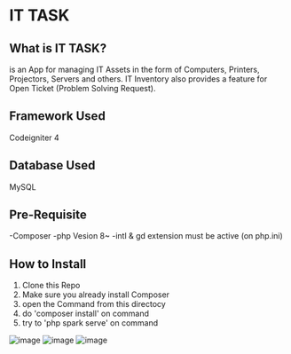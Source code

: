 # IT TASK 

## What is IT TASK?

is an App for managing IT Assets in the form of Computers, Printers, Projectors, Servers and others. IT Inventory also provides a feature for Open Ticket (Problem Solving Request).

## Framework Used
Codeigniter 4

## Database Used
MySQL

## Pre-Requisite
-Composer
-php Vesion 8~
-intl & gd extension must be active (on php.ini) 

## How to Install
1. Clone this Repo
2. Make sure you already install Composer
3. open the Command from this directocy
4. do 'composer install' on command
5. try to 'php spark serve' on command


![image](https://github.com/D3C3-Jr/ittask2/assets/114272278/f5aad456-61b5-4fd2-b8af-3bd215e6f299)
![image](https://github.com/D3C3-Jr/ittask2/assets/114272278/f8a0fdf5-c007-47fa-81ee-324d60c67bd1)
![image](https://github.com/D3C3-Jr/ittask2/assets/114272278/d6d3b5f0-c29c-417d-92f2-46a8f3b346e7)


